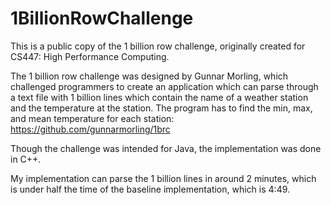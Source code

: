 # 1BillionRowChallenge
This is a public copy of the 1 billion row challenge, originally created for CS447: High Performance Computing.

The 1 billion row challenge was designed by Gunnar Morling, which challenged programmers to create an application which can parse through a text file with 1 billion lines which contain the name of a weather station and the temperature at the station. The program has to find the min, max, and mean temperature for each station: https://github.com/gunnarmorling/1brc

Though the challenge was intended for Java, the implementation was done in C++.

My implementation can parse the 1 billion lines in around 2 minutes, which is under half the time of the baseline implementation, which is 4:49.
